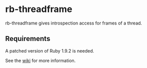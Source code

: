 # rb-threadframe

rb-threadframe gives introspection access for frames of a thread.

## Requirements

A patched version of Ruby 1.9.2 is needed.

See the [wiki](http://github.com/rocky/rb-threadframe/wiki) for more information.
